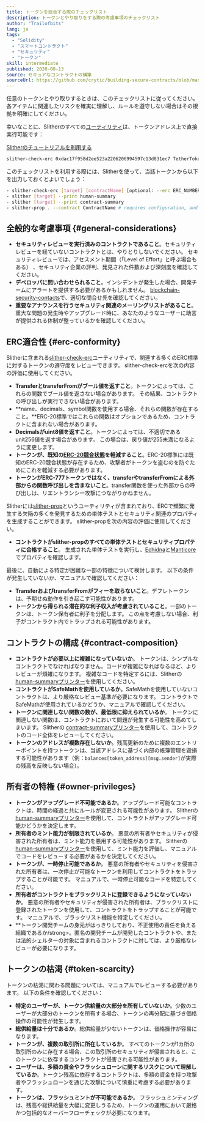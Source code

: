 ```yaml
---
title: トークンを統合する際のチェックリスト
description: トークンとやり取りをする際の考慮事項のチェックリスト
author: "Trailofbits"
lang: ja
tags:
  - "Solidity"
  - "スマートコントラクト"
  - "セキュリティ"
  - "トークン"
skill: intermediate
published: 2020-08-13
source: セキュアなコントラクトの構築
sourceUrl: https://github.com/crytic/building-secure-contracts/blob/master/development-guidelines/token_integration.md
---
```


任意のトークンとやり取りするときは、このチェックリストに従ってください。 各アイテムに関連したリスクを確実に理解し、ルールを遵守しない場合はその根拠を明確にしてください。

幸いなことに、Slitherのすべての[ユーティリティ](https://github.com/crytic/slither#tools)は、トークンアドレス上で直接実行可能です：

[Slitherのチュートリアルを利用する](/developers/tutorials/how-to-use-slither-to-find-smart-contract-bugs/)

```bash
slither-check-erc 0xdac17f958d2ee523a2206206994597c13d831ec7 TetherToken
```

このチェックリストを利用する際には、Slitherを使って、当該トークンから以下を出力しておくとよいでしょう：

```bash
- slither-check-erc [target] [contractName] [optional: --erc ERC_NUMBER]
- slither [target] --print human-summary
- slither [target] --print contract-summary
- slither-prop . --contract ContractName # requires configuration, and use of Echidna and Manticore
```

## 全般的な考慮事項 {#general-considerations}

- **セキュリティレビューを実行済みのコントラクトであること**。セキュリティレビューを経ていないコントラクトとは、やりとりしないでください。 セキュリティレビューでは、アセスメント期間（「Level of Effort」と呼ぶ場合もある） 、セキュリティ企業の評判、発見された件数および深刻度を確認してください。
- **デベロッパに問い合わせられること**。インシデントが発生した場合、開発チームにアラートを提供する必要があるかもしれません。 [blockchain-security-contacts](https://github.com/crytic/blockchain-security-contacts)で、適切な問合せ先を確認してください。
- **重要なアナウンスを行うセキュリティ関連のメーリングリストがあること**。重大な問題の発生時やアップグレード時に、あなたのようなユーザーに助言が提供される体制が整っているかを確認してください。

## ERC適合性 {#erc-conformity}

Slitherに含まれる[slither-check-erc](https://github.com/crytic/slither/wiki/ERC-Conformance)ユーティリティで、関連する多くのERC標準に対するトークンの遵守度をレビューできます。 slither-check-ercを次の内容の評価に使用してください。

- **TransferとtransferFromがブール値を返すこと**。トークンによっては、これらの関数でブール値を返さない場合があります。 その結果、コントラクトの呼び出しが実行できない場合があります。
- **name、decimals、symbol関数を使用する場合、それらの関数が存在すること。**ERC-20標準ではこれらの関数はオプションであるため、コントラクトに含まれない場合があります。
- **Decimalsがuint8値を返すこと**。トークンによっては、不適切であるunit256値を返す場合があります。 この場合は、戻り値が255未満になるように変更します。
- **トークンが、既知の[ERC-20競合状態](https://github.com/ethereum/EIPs/issues/20#issuecomment-263524729)を軽減すること**。ERC-20標準には既知のERC-20競合状態が存在するため、攻撃者がトークンを盗むのを防ぐためにこれを軽減する必要があります。
- **トークンがERC-777トークンではなく、transferやtransferFromによる外部からの関数呼び出しを含まないこと**。transfer関数を使った外部からの呼び出しは、リエントランシー攻撃につながりかねません。

Slitherには[slither-prop](https://github.com/crytic/slither/wiki/Property-generation)というユーティリティが含まれており、ERCで頻繁に発生する欠陥の多くを発見するための単体テストとセキュリティ関連のプロパティを生成することができます。 slither-propを次の内容の評価に使用してください。

- **コントラクトがslither-propのすべての単体テストとセキュリティプロパティに合格すること**。 生成された単体テストを実行し、[Echidna](https://github.com/crytic/echidna)と[Manticore](https://manticore.readthedocs.io/en/latest/verifier.html)でプロパティを確認します。

最後に、自動による特定が困難な一部の特徴について検討します。 以下の条件が発生していないか、マニュアルで確認してください：

- **TransferおよびtransferFromがフィーを取らないこと**。デフレトークンは、予期せぬ動作を引き起こす可能性があります。
- **トークンから得られる潜在的な利子収入が考慮されていること**。一部のトークンは、トークン保有者に利子を分配します。 この点を考慮しない場合、利子がコントラクト内でトラップされる可能性があります。

## コントラクトの構成 {#contract-composition}

- **コントラクトが必要以上に複雑になっていないか**。 トークンは、シンプルなコントラクトでなければなりません。コードが複雑になればなるほど、よりレビューが煩雑になります。 複雑なコードを特定するには、Slitherの[human-summaryプリンター](https://github.com/crytic/slither/wiki/Printer-documentation#human-summary)を使用してください。
- **コントラクトがSafeMathを使用しているか**。SafeMathを使用していないコントラクトは、より厳格なレビュー基準が必要になります。 コントラクトでSafeMathが使用されているかどうか、マニュアルで確認してください。
- **トークンに関連しない関数の数が、最低限に抑えられているか**。 トークンに関連しない関数は、コントラクトにおいて問題が発生する可能性を高めてしまいます。 Slitherの [contract-summaryプリンター](https://github.com/crytic/slither/wiki/Printer-documentation#contract-summary)を使用して、コントラクトのコード全体をレビューしてください。
- **トークンのアドレスが複数存在しないか**。残高更新のために複数のエントリーポイントを持つトークンは、当該アドレスに基づく内部の帳簿管理を毀損する可能性があります（例：`balances[token_address][msg.sender]`が実際の残高を反映しない場合）。

## 所有者の特権 {#owner-privileges}

- **トークンがアップグレード不可能であるか**。アップグレード可能なコントラクトは、時間の経過と共にルールが変更される可能性があります。 Slitherの[human-summaryプリンター](https://github.com/crytic/slither/wiki/Printer-documentation#contract-summary)を使用して、コントラクトがアップグレード可能かどうかを決定します。
- **所有者のミント能力が制限されているか**。 悪意の所有者やセキュリティが侵害された所有者は、ミント能力を悪用する可能性があります。 Slitherの[human-summaryプリンター](https://github.com/crytic/slither/wiki/Printer-documentation#contract-summary)を使用して、ミント能力を評価し、マニュアルでコードをレビューする必要があるかを決定してください。
- **トークンが、一時停止可能であるか**。 悪意の所有者やセキュリティを侵害された所有者は、一次停止が可能なトークンを利用してコントラクトをトラップすることが可能です。 マニュアルで、一時停止可能なコードを特定してください。
- **所有者がコントラクトをブラックリストに登録できるようになっていないか**。 悪意の所有者やセキュリティが侵害された所有者は、ブラックリストに登録されたトークンを使用して、コントラクトをトラップすることが可能です。 マニュアルで、ブラックリスト機能を特定してください。
- **トークン開発チームの身元がはっきりしており、不正使用の責任を負える組織であるか/strong>。匿名の開発チームが開発したコントラクトや、または法的シェルターの対象に含まれるコントラクトに対しては、より厳格なレビューが必要になります。

## トークンの枯渇 {#token-scarcity}

トークンの枯渇に関わる問題については、マニュアルでレビューする必要があります。 以下の条件を確認してください：

- **特定のユーザーが、トークン供給量の大部分を所有していないか**。少数のユーザーが大部分のトークンを所有する場合、トークンの再分配に基づき価格操作の可能性が発生します。
- **総供給量は十分であるか**。総供給量が少ないトークンは、価格操作が容易になります。
- **トークンが、複数の取引所に所在しているか**。 すべてのトークンが1カ所の取引所のみに存在する場合、この取引所のセキュリティが侵害されると、このトークンに依存するコントラクトが侵害される可能性があります。
- **ユーザーは、多額の資金やフラッシュローンに関するリスクについて理解しているか**。トークン残高に依存するコントラクトは、多額の資金を持つ攻撃者やフラッシュローンを通じた攻撃について慎重に考慮する必要があります。
- **トークンは、フラッシュミントが不可能であるか**。 フラッシュミンティングは、残高や総供給量を大幅に変更しうるため、トークンの運用において厳格かつ包括的なオーバーフローチェックが必要になります。
